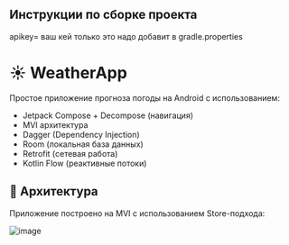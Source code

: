 ## Инструкции по сборке проекта


apikey= ваш кей только это надо добавит в gradle.properties  

# ☀️ WeatherApp

Простое приложение прогноза погоды на Android с использованием:

- Jetpack Compose + Decompose (навигация)
- MVI архитектура
- Dagger (Dependency Injection)
- Room (локальная база данных)
- Retrofit (сетевая работа)   
- Kotlin Flow (реактивные потоки) 

## 📐 Архитектура
Приложение построено на MVI с использованием Store-подхода:

![image](https://github.com/user-attachments/assets/2d75d99d-2944-408e-97e5-b537c47a0a2e)
